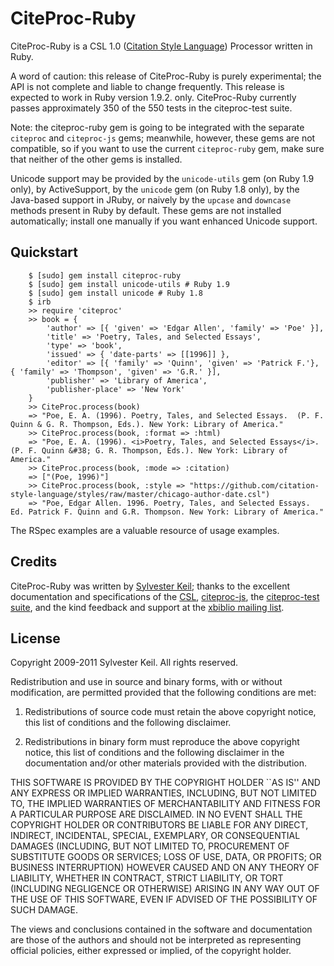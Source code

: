 CiteProc-Ruby
=============

CiteProc-Ruby is a CSL 1.0 ([Citation Style Language](http://citationstyles.org/))
Processor written in Ruby.

A word of caution: this release of CiteProc-Ruby is purely experimental; the API
is not complete and liable to change frequently. This release is expected to
work in Ruby version 1.9.2. only. CiteProc-Ruby currently passes approximately
350 of the 550 tests in the citeproc-test suite.

Note: the citeproc-ruby gem is going to be integrated with the separate `citeproc`
and `citeproc-js` gems; meanwhile, however, these gems are not compatible, so if
you want to use the current `citeproc-ruby` gem, make sure that neither of the
other gems is installed.

Unicode support may be provided by the `unicode-utils` gem (on Ruby 1.9 only),
by ActiveSupport, by the `unicode` gem (on Ruby 1.8 only), by the Java-based
support in JRuby, or naively by the `upcase` and `downcase` methods present
in Ruby by default.  These gems are not installed automatically; install one
manually if you want enhanced Unicode support.


Quickstart
----------

		$ [sudo] gem install citeproc-ruby
		$ [sudo] gem install unicode-utils # Ruby 1.9
		$ [sudo] gem install unicode # Ruby 1.8
		$ irb
		>> require 'citeproc'
		>> book = {
			'author' => [{ 'given' => 'Edgar Allen', 'family' => 'Poe' }],
			'title' => 'Poetry, Tales, and Selected Essays',
			'type' => 'book',
			'issued' => { 'date-parts' => [[1996]] },
			'editor' => [{ 'family' => 'Quinn', 'given' => 'Patrick F.'}, { 'family' => 'Thompson', 'given' => 'G.R.' }],
			'publisher' => 'Library of America',
			'publisher-place' => 'New York'
		}
		>> CiteProc.process(book)
		=> "Poe, E. A. (1996). Poetry, Tales, and Selected Essays.  (P. F. Quinn & G. R. Thompson, Eds.). New York: Library of America."
		>> CiteProc.process(book, :format => :html)
		=> "Poe, E. A. (1996). <i>Poetry, Tales, and Selected Essays</i>.  (P. F. Quinn &#38; G. R. Thompson, Eds.). New York: Library of America."
		>> CiteProc.process(book, :mode => :citation)
		=> ["(Poe, 1996)"]
		>> CiteProc.process(book, :style => "https://github.com/citation-style-language/styles/raw/master/chicago-author-date.csl")
		=> "Poe, Edgar Allen. 1996. Poetry, Tales, and Selected Essays. Ed. Patrick F. Quinn and G.R. Thompson. New York: Library of America."


The RSpec examples are a valuable resource of usage examples.


Credits
-------

CiteProc-Ruby was written by [Sylvester Keil](http://sylvester.keil.or.at);
thanks to the excellent documentation and specifications of the
[CSL](http://citationstyles.org), [citeproc-js](http://bitbucket.org/fbennett/citeproc-js/wiki/Home),
the [citeproc-test suite](https://bitbucket.org/bdarcus/citeproc-test), and the
kind feedback and support at the [xbiblio mailing list](http://sourceforge.net/mail/?group_id=117435).


License
-------

Copyright 2009-2011 Sylvester Keil. All rights reserved.

Redistribution and use in source and binary forms, with or without
modification, are permitted provided that the following conditions are met:

 1. Redistributions of source code must retain the above copyright notice,
    this list of conditions and the following disclaimer.

 2. Redistributions in binary form must reproduce the above copyright notice,
    this list of conditions and the following disclaimer in the documentation
    and/or other materials provided with the distribution.

THIS SOFTWARE IS PROVIDED BY THE COPYRIGHT HOLDER ``AS IS'' AND ANY EXPRESS OR
IMPLIED WARRANTIES, INCLUDING, BUT NOT LIMITED TO, THE IMPLIED WARRANTIES OF
MERCHANTABILITY AND FITNESS FOR A PARTICULAR PURPOSE ARE DISCLAIMED. IN NO
EVENT SHALL THE COPYRIGHT HOLDER OR CONTRIBUTORS BE LIABLE FOR ANY DIRECT,
INDIRECT, INCIDENTAL, SPECIAL, EXEMPLARY, OR CONSEQUENTIAL DAMAGES (INCLUDING,
BUT NOT LIMITED TO, PROCUREMENT OF SUBSTITUTE GOODS OR SERVICES; LOSS OF USE,
DATA, OR PROFITS; OR BUSINESS INTERRUPTION) HOWEVER CAUSED AND ON ANY THEORY
OF LIABILITY, WHETHER IN CONTRACT, STRICT LIABILITY, OR TORT (INCLUDING
NEGLIGENCE OR OTHERWISE) ARISING IN ANY WAY OUT OF THE USE OF THIS SOFTWARE,
EVEN IF ADVISED OF THE POSSIBILITY OF SUCH DAMAGE.

The views and conclusions contained in the software and documentation are
those of the authors and should not be interpreted as representing official
policies, either expressed or implied, of the copyright holder.